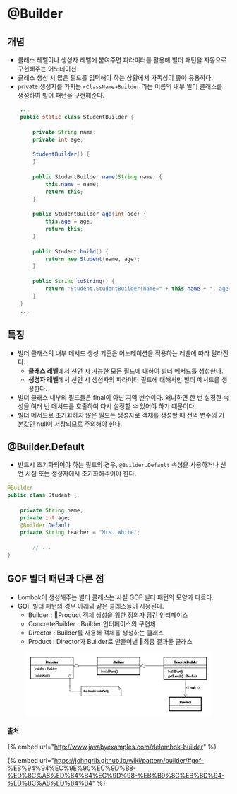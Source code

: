 # @Builder

## 개념

* 클래스 레벨이나 생성자 레벨에 붙여주면 파라미터를 활용해 빌더 패턴을 자동으로 구현해주는 어노테이션
* 클래스 생성 시 많은 필드를 입력해야 하는 상황에서 가독성이 좋아 유용하다.
* private 생성자를 가지는 `<ClassName>Builder` 라는 이름의 내부 빌더 클래스를 생성하여 빌더 패턴을 구현해준다.

```java
    ...
    public static class StudentBuilder {

        private String name;
        private int age;
    
        StudentBuilder() {
        }
    
        public StudentBuilder name(String name) {
            this.name = name;
            return this;
        }
    
        public StudentBuilder age(int age) {
            this.age = age;
            return this;
        }
    
        public Student build() {
            return new Student(name, age);
        }
    
        public String toString() {
            return "Student.StudentBuilder(name=" + this.name + ", age=" + this.age + ")";
        }
    }
    ...
```

## 특징

* 빌더 클래스의 내부 메서드 생성 기준은 어노테이션을 적용하는 레벨에 따라 달라진다.
  * **클래스 레벨**에서 선언 시 가능한 모든 필드에 대하여 빌더 메서드를 생성한다.
  * **생성자 레벨**에서 선언 시 생성자의 파라미터 필드에 대해서만 빌더 메서드를 생성한다.
* 빌더 클래스 내부의 필드들은 final이 아닌 지역 변수이다. 왜냐하면 한 번 설정한 속성을 여러 번 메서드를 호출하여 다시 설정할 수 있어야 하기 때문이다.
* 빌더 메서드로 초기화하지 않은 필드는 생성자로 객체를 생성할 때 전역 변수의 기본값인 null이 저장되므로 주의해야 한다.

## @Builder.Default

* 반드시 초기화되어야 하는 필드의 경우, `@Builder.Default` 속성을 사용하거나 선언 시점 또는 생성자에서 초기화해주어야 한다.

```java
@Builder
public class Student {

    private String name;
    private int age;
    @Builder.Default
    private String teacher = "Mrs. White";

        // ...
}
```

## GOF 빌더 패턴과 다른 점

* Lombok이 생성해주는 빌더 클래스는 사실 GOF 빌더 패턴의 모양과 다르다.
* GOF 빌더 패턴의 경우 아래와 같은 클래스들이 사용된다.
  * Builder : Product 객체 생성을 위한 정의가 담긴 인터페이스
  * ConcreteBuilder : Builder 인터페이스의 구현체
  * Director : Builder를 사용해 객체를 생성하는 클래스
  * Product : Director가 Builder로 만들어낸 최종 결과물 클래스

<figure><img src="../../.gitbook/assets/image.png" alt=""><figcaption></figcaption></figure>

#### 출처

{% embed url="http://www.javabyexamples.com/delombok-builder" %}

{% embed url="https://johngrib.github.io/wiki/pattern/builder/#gof-%EB%94%94%EC%9E%90%EC%9D%B8-%ED%8C%A8%ED%84%B4%EC%9D%98-%EB%B9%8C%EB%8D%94-%ED%8C%A8%ED%84%B4" %}

